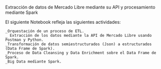 Extracción de datos de Mercado Libre mediante su API y procesamiento mediante Spark

El siguiente Notebook refleja las siguientes actividades:

    _Orquestación de un proceso de ETL.
    _ Extracción de los datos mediante la API de Mercado Libre usando Postman y Python.
    _Transformación de datos semiestructurados (Json) a estructurados (Data Frame de Spark).
    _Proceso de Data Cleansing y Data Enrichment sobre el Data Frame de Spark.
    _Big Data mediante Spark.
